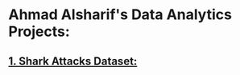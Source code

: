 # **Ahmad Alsharif's Data Analytics Projects:**

## [1. Shark Attacks Dataset:](Datasets/Shark_Attacks.csv)

